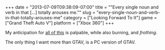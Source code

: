 +++
date = "2013-07-09T09:38:09-07:00"
title = "\"Every single noun and verb in that [...] totally arouses me.\""
slug = "every-single-noun-and-verb-in-that-totally-arouses-me"
category = ["Looking Forward To It"]
game = ["Grand Theft Auto V"]
platform = ["Xbox 360"]
+++

My anticipation for <a href="http://www.youtube.com/watch?v=N-xHcvug3WI">all of this</a> is palpable, while also burning, and <i>frothing</i>.

The only thing I want more than GTAV, is a PC version of GTAV.